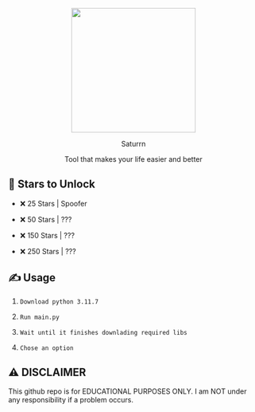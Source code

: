 <p align="center">
  <img src="https://i.imgur.com/Y2gCPFV.png" width="250" height="250">
</p>
<p align="center">
  Saturrn
</p>
<p align="center">
  Tool that makes your life easier and better 
</p>

## 🌟 Stars to Unlock

- ❌ 25 Stars | Spoofer 

- ❌ 50 Stars | ???

- ❌ 150 Stars | ???

- ❌ 250 Stars | ???


## ✍️ Usage
1. `Download python 3.11.7`

2. `Run main.py`

3. `Wait until it finishes downlading required libs`

4. `Chose an option`

## ⚠️ DISCLAIMER
This github repo is for EDUCATIONAL PURPOSES ONLY. I am NOT under any responsibility if a problem occurs.
